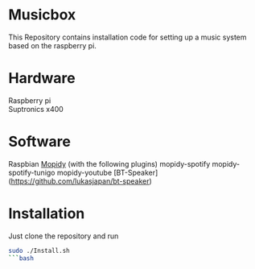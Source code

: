 # Musicbox
This Repository contains installation code for setting up a music system based on the raspberry pi.<br>
# Hardware
Raspberry pi<br>
Suptronics x400<br>

# Software
Raspbian
[Mopidy](https://www.mopidy.com/) (with the following plugins)
  mopidy-spotify 
  mopidy-spotify-tunigo 
  mopidy-youtube
[BT-Speaker] (https://github.com/lukasjapan/bt-speaker)

# Installation
Just clone the repository and run
```bash
sudo ./Install.sh
```bash
